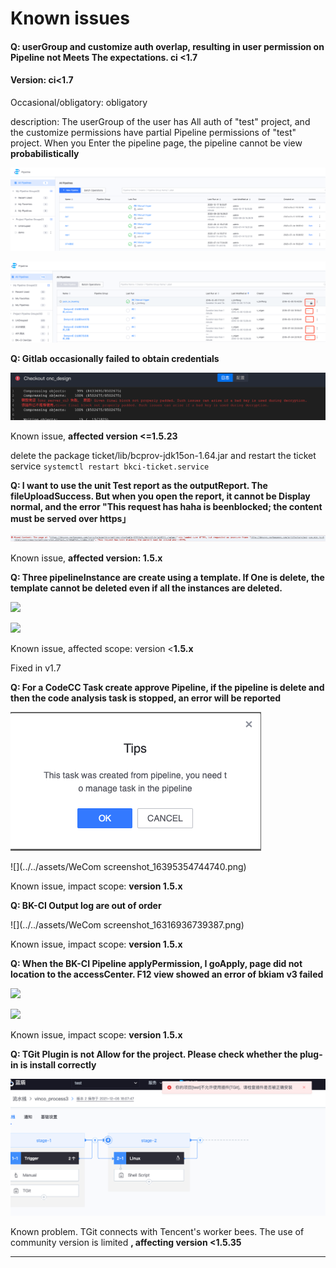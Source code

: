 # Known issues 


 #### Q: userGroup and customize auth overlap, resulting in user permission on Pipeline not Meets The expectations. ci <1.7 

 #### **Version: ci<1.7**&#x20; 

 Occasional/obligatory: obligatory&#x20; 

 description: The userGroup of the user has All auth of "test" project, and the customize permissions have partial Pipeline permissions of "test" project. When you Enter the pipeline page, the pipeline cannot be view **probabilistically**&#x20; 

 ![You can view Pipeline](../../assets/image-20220301101202-Tnoda.png) 

 ![Cannot view Pipeline](../../assets/image-20220301101202-SOWdg.png) 

 **Q: Gitlab occasionally failed to obtain credentials** 

 ![](../../assets/wecom-temp-941115d684647ac6fe940676a7854656.png) 

 Known issue, **affected version <=1.5.23** 

 delete the package ticket/lib/bcprov-jdk15on-1.64.jar and restart the ticket service `systemctl restart bkci-ticket.service` 

 **Q: I want to use the unit Test report as the outputReport. The fileUploadSuccess.  But when you open the report, it cannot be Display normal, and the error "This request has haha is beenblocked; the content must be served over https」** 

 ![](../../assets/wecom-temp-76f4802ef5f78b0abfda917c2575106a.png) 

 Known issue, **affected version: 1.5.x** 

 **Q: Three pipelineInstance are create using a template. If One is delete, the template cannot be deleted even if all the instances are deleted.** 

 ![](../../assets/WeComscreenshot_16389525588929.png) 

 ![](../../assets/WeComscreenshot_16389527024197.png) 

 Known issue, affected scope: version <**1.5.x** 

 Fixed in v1.7 

 **Q: For a CodeCC Task create approve Pipeline, if the pipeline is delete and then the code analysis task is stopped, an error will be reported** 

 ![](../../assets/image-20220301101202-nkPoi.png) 

 ![](../../assets/WeCom screenshot_16395354744740.png) 

 Known issue, impact scope: **version 1.5.x** 

 **Q: BK-CI Output log are out of order** 

 ![](../../assets/WeCom screenshot_16316936739387.png) 

 Known issue, impact scope: **version 1.5.x** 

 **Q: When the BK-CI Pipeline applyPermission, I goApply, page did not location to the accessCenter. F12 view showed an error of bkiam v3 failed** 

 ![](../../assets/WeComscreenshot_16384143961812.png) 

 ![](../../assets/WeComscreenshot_16384146286005.png) 

 Known issue, impact scope: **version 1.5.x** 

 **Q: TGit Plugin is not Allow for the project. Please check whether the plug-in is install correctly** 

 ![](../../assets/image-20220125154003687.png) 

 Known problem. TGit connects with Tencent's worker bees. The use of community version is limited **, affecting version <1.5.35** 

 **** 